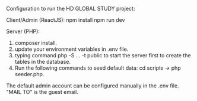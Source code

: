 Configuration to run the HD GLOBAL STUDY project:

Client/Admin (ReactJS):
npm install
npm run dev

Server (PHP):

1. composer install.
2. update your environment variables in .env file.
3. typing command php -S ... -t public to start the server first to create the tables in the database.
4. Run the following commands to seed default data: cd scripts -> php seeder.php.

The default admin account can be configured manually in the .env file.
"MAIL TO" is the guest email.
